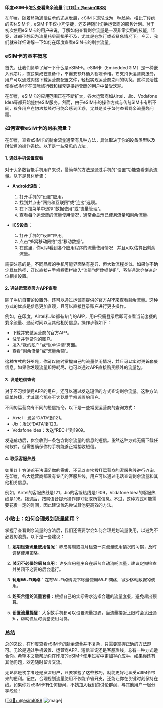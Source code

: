 **印度eSIM卡怎么查看剩余流量？[[TG💪+ @esim1088](https://t.me/s/esim1088)]**

在印度，随着移动通信技术的迅速发展，eSIM卡逐渐成为一种趋势。相比于传统的实体SIM卡，eSIM卡不仅小巧便捷，还支持随时切换运营商的服务计划。对于初次使用eSIM卡的用户来说，了解如何查看剩余流量是一项非常实用的技能。毕竟，谁都不想因为流量耗尽而措手不及，尤其是在旅行或者紧急情况下。今天，我们就来详细讲解一下如何在印度查看eSIM卡的剩余流量。

### eSIM卡的基本概念

首先，让我们简单了解一下什么是eSIM卡。eSIM卡（Embedded SIM）是一种嵌入式芯片，直接集成在设备中，不需要额外插入物理卡槽。它支持多运营商服务，用户可以通过网络下载运营商配置文件，轻松实现运营商之间的切换。这种灵活性使得eSIM卡在国际旅行者和经常更换运营商的用户中备受欢迎。

在印度，eSIM卡的应用范围正在不断扩大，各大运营商如Airtel、Jio、Vodafone Idea等都开始提供eSIM服务。然而，由于eSIM卡的操作方式与传统SIM卡有所不同，很多用户在初次接触时可能会感到困惑，尤其是关于如何查看剩余流量的问题。

### 如何查看eSIM卡的剩余流量？

在印度，查看eSIM卡的剩余流量通常有几种方法，具体取决于你的设备类型以及所使用的操作系统。以下是一些常见的方法：

#### 1. 通过手机设置查看

对于大多数智能手机用户来说，最简单的方法是通过手机的“设置”功能查看剩余流量。以下是具体步骤：

- **Android设备**：
  1. 打开手机的“设置”应用。
  2. 找到并点击“网络和互联网”或“连接”选项。
  3. 在下拉菜单中选择“数据使用”或“流量管理”。
  4. 查看每个运营商的流量使用情况，通常会显示已使用流量和剩余流量。

- **iOS设备**：
  1. 打开手机的“设置”应用。
  2. 点击“蜂窝移动网络”或“移动数据”。
  3. 在这里，你可以看到各个应用程序的流量使用情况，并且可以估算出剩余流量。

需要注意的是，不同品牌的手机可能界面略有差异，但大致流程类似。如果你不确定具体路径，可以直接在手机搜索栏输入“流量”或“数据使用”，系统通常会快速定位相关设置。

#### 2. 通过运营商官方APP查看

除了手机自带的设置外，还可以通过运营商提供的官方APP来查看剩余流量。这种方式的优点是信息更加直观，且可以直接登录账户进行更多操作。

例如，在印度，Airtel和Jio都有专门的APP，用户只需登录后即可查看当前套餐的剩余流量、通话时间以及其他相关信息。操作步骤如下：

- 下载并安装运营商的官方APP。
- 注册并登录你的账户。
- 进入“我的账户”或“账单详情”页面。
- 查看“剩余流量”或“流量余额”。

这种方式的好处是，你可以随时掌握自己的流量使用情况，并且可以实时更新套餐信息。如果你发现流量即将耗尽，也可以通过APP直接购买额外的流量包。

#### 3. 发送短信查询

对于不习惯使用APP的用户，还可以通过发送短信的方式查询剩余流量。这种方法简单快捷，尤其适合那些不太熟悉手机设置的用户。

不同的运营商有不同的短信指令，以下是一些常见运营商的查询方式：

- Airtel：发送“DATA”到121。
- Jio：发送“DATA”到123。
- Vodafone Idea：发送“RECH”到1909。

发送成功后，你会收到一条包含剩余流量的信息的短信。虽然这种方式无需下载任何软件，但需要确保你的手机能够正常接收短信。

#### 4. 联系客服热线

如果以上方法都无法满足你的需求，还可以直接拨打运营商的客服热线进行咨询。在印度，各大运营商都设有专门的客服热线，用户可以通过电话查询剩余流量和其他相关信息。

例如，Airtel的客服热线是121，Jio的客服热线是1909，Vodafone Idea的客服热线是198。拨通后，按照语音提示操作即可获取所需信息。不过，这种方式可能需要花费一定的时间，因此建议优先尝试其他更高效的方法。

### 小贴士：如何合理规划流量使用？

掌握了查看剩余流量的方法后，我们还需要学会如何合理规划流量使用，以避免不必要的浪费。以下是一些建议：

1. **定期检查流量使用情况**：养成每周或每月检查一次流量使用情况的习惯，及时调整使用策略。
   
2. **关闭不必要的后台应用**：许多应用程序会在后台自动消耗流量，建议定期检查并关闭不必要的后台运行。

3. **利用Wi-Fi网络**：在有Wi-Fi的情况下尽量使用Wi-Fi网络，减少移动数据的使用。

4. **购买合适的流量套餐**：根据自己的实际需求选择合适的流量套餐，避免超出预算。

5. **设置流量提醒**：大多数手机都可以设置流量提醒，当流量接近上限时会发出通知，帮助你及时调整使用习惯。

### 总结

总的来说，在印度查看eSIM卡的剩余流量并不复杂，只需要掌握正确的方法即可。无论是通过手机设置、运营商APP、短信查询还是客服热线，总有一种方式适合你。希望本文能帮助你在印度的eSIM卡使用过程中更加得心应手。如果你还有其他问题，欢迎随时留言交流。

无论你是初学者还是资深用户，只要掌握了这些技巧，就能更好地享受eSIM卡带来的便利。记住，合理规划流量使用不仅能节省开支，还能让你在关键时刻保持在线。如果你对eSIM卡有任何疑问，不妨加入我们的讨论群组，与其他用户一起分享经验！

[[TG💪+ @esim1088](https://t.me/s/esim1088) ![Image](https://i.postimg.cc/4NQfJmqS/Snipaste-2025-05-13-00-14-12.png)]